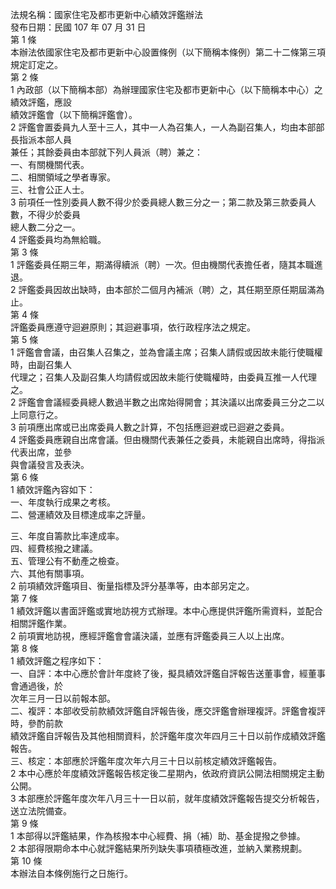 法規名稱：國家住宅及都市更新中心績效評鑑辦法  
發布日期：民國 107 年 07 月 31 日  
第 1 條  
本辦法依國家住宅及都市更新中心設置條例（以下簡稱本條例）第二十二條第三項規定訂定之。  
第 2 條  
1 內政部（以下簡稱本部）為辦理國家住宅及都市更新中心（以下簡稱本中心）之績效評鑑，應設  
績效評鑑會（以下簡稱評鑑會）。  
2 評鑑會置委員九人至十三人，其中一人為召集人，一人為副召集人，均由本部部長指派本部人員  
兼任；其餘委員由本部就下列人員派（聘）兼之：  
一、有關機關代表。  
二、相關領域之學者專家。  
三、社會公正人士。  
3 前項任一性別委員人數不得少於委員總人數三分之一；第二款及第三款委員人數，不得少於委員  
總人數二分之一。  
4 評鑑委員均為無給職。  
第 3 條  
1 評鑑委員任期三年，期滿得續派（聘）一次。但由機關代表擔任者，隨其本職進退。  
2 評鑑委員因故出缺時，由本部於二個月內補派（聘）之，其任期至原任期屆滿為止。  
第 4 條  
評鑑委員應遵守迴避原則；其迴避事項，依行政程序法之規定。  
第 5 條  
1 評鑑會會議，由召集人召集之，並為會議主席；召集人請假或因故未能行使職權時，由副召集人  
代理之；召集人及副召集人均請假或因故未能行使職權時，由委員互推一人代理之。  
2 評鑑會會議經委員總人數過半數之出席始得開會；其決議以出席委員三分之二以上同意行之。  
3 前項應出席或已出席委員人數之計算，不包括應迴避或已迴避之委員。  
4 評鑑委員應親自出席會議。但由機關代表兼任之委員，未能親自出席時，得指派代表出席，並參  
與會議發言及表決。  
第 6 條  
1 績效評鑑內容如下：  
一、年度執行成果之考核。  
二、營運績效及目標達成率之評量。  


三、年度自籌款比率達成率。  
四、經費核撥之建議。  
五、管理公有不動產之檢查。  
六、其他有關事項。  
2 前項績效評鑑項目、衡量指標及評分基準等，由本部另定之。  
第 7 條  
1 績效評鑑以書面評鑑或實地訪視方式辦理。本中心應提供評鑑所需資料，並配合相關評鑑作業。  
2 前項實地訪視，應經評鑑會會議決議，並應有評鑑委員三人以上出席。  
第 8 條  
1 績效評鑑之程序如下：  
一、自評：本中心應於會計年度終了後，擬具績效評鑑自評報告送董事會，經董事會通過後，於  
次年三月一日以前報本部。  
二、複評：本部收受前款績效評鑑自評報告後，應交評鑑會辦理複評。評鑑會複評時，參酌前款  
績效評鑑自評報告及其他相關資料，於評鑑年度次年四月三十日以前作成績效評鑑報告。  
三、核定：本部應於評鑑年度次年六月三十日以前核定績效評鑑報告。  
2 本中心應於年度績效評鑑報告核定後二星期內，依政府資訊公開法相關規定主動公開。  
3 本部應於評鑑年度次年八月三十一日以前，就年度績效評鑑報告提交分析報告，送立法院備查。  
第 9 條  
1 本部得以評鑑結果，作為核撥本中心經費、捐（補）助、基金提撥之參據。  
2 本部得限期命本中心就評鑑結果所列缺失事項積極改進，並納入業務規劃。  
第 10 條  
本辦法自本條例施行之日施行。  


